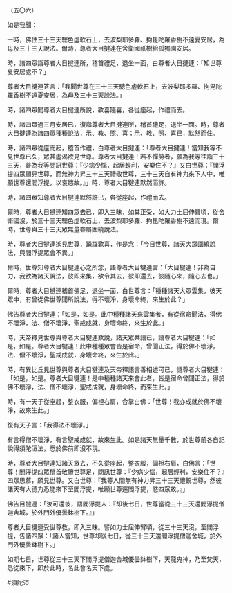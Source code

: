 （五〇六）

如是我聞：

一時，佛住三十三天驄色虛軟石上，去波梨耶多羅、拘毘陀羅香樹不遠夏安居，為母及三十三天說法。爾時，尊者大目揵連在舍衛國祇樹給孤獨園安居。

時，諸四眾詣尊者大目揵連所，稽首禮足，退坐一面，白尊者大目揵連：「知世尊夏安居處不？」

尊者大目揵連答言：「我聞世尊在三十三天驄色虛軟石上，去波梨耶多羅、拘毘陀羅香樹不遠夏安居，為母及三十三天說法。」

時，諸四眾聞尊者大目揵連所說，歡喜隨喜，各從座起，作禮而去。

時，諸四眾過三月安居已，復詣尊者大目揵連所，稽首禮足，退坐一面。時，尊者大目揵連為諸四眾種種說法，示、教、照、喜；示、教、照、喜已，默然而住。

時，諸四眾從座而起，稽首作禮，白尊者大目揵連：「尊者大目揵連！當知我等不見世尊已久，眾甚虛渴欲見世尊。尊者大目揵連！若不憚勞者，願為我等往詣三十三天，普為我等問訊世尊：『少病少惱，起居輕利，安樂住不？』又白世尊：『閻浮提四眾願見世尊，而無神力昇三十三天禮敬世尊，三十三天自有神力來下人中，唯願世尊還閻浮提，以哀愍故。』」時，尊者大目犍連默然而許。

時，諸四眾知尊者大目犍連默然許已，各從座起，作禮而去。

爾時，尊者大目犍連知四眾去已，即入三昧，如其正受，如大力士屈伸臂頃，從舍衛國沒，於三十三天驄色虛軟石上，去波梨耶多羅、拘毘陀羅香樹不遠而現。爾時，世尊與三十三天眾無量眷屬圍繞說法。

時，尊者大目犍連遙見世尊，踊躍歡喜，作是念：「今日世尊，諸天大眾圍繞說法，與閻浮提眾會不異。」

爾時，世尊知尊者大目犍連心之所念，語尊者大目犍連言：「大目犍連！非為自力，我欲為諸天說法，彼即來集，欲令其去，彼即還去，彼隨心來，隨心去也。」

爾時，尊者大目犍連稽首佛足，退坐一面，白世尊言：「種種諸天大眾雲集，彼天眾中，有曾從佛世尊聞所說法，得不壞淨，身壞命終，來生於此？」

佛告尊者大目犍連：「如是，如是。此中種種諸天來雲集者，有從宿命聞法，得佛不壞淨，法、僧不壞淨，聖戒成就，身壞命終，來生於此。」

時，天帝釋見世尊與尊者大目犍連歎說，諸天眾共語已，語尊者大目犍連：「如是，如是。尊者大目犍連！此中種種眾會皆是宿命，曾聞正法，得於佛不壞淨，法、僧不壞淨，聖戒成就，身壞命終，來生於此。」

時，有異比丘見世尊與尊者大目犍連及天帝釋語言善相述可已，語尊者大目犍連：「如是，如是。尊者大目犍連！是中種種諸天來會此者，皆是宿命曾聞正法，得於佛不壞淨，法、僧不壞淨，聖戒成就，身壞命終，而來生此。」

時，有一天子從座起，整衣服，偏袒右肩，合掌白佛：「世尊！我亦成就於佛不壞淨，故來生此。」

復有天子言：「我得法不壞淨。」

有言得僧不壞淨，有言聖戒成就，故來生此。如是諸天無量千數，於世尊前各自記說得須陀洹法，悉於佛前即沒不現。

時，尊者大目犍連知諸天眾去，不久從座起，整衣服，偏袒右肩，白佛言：「世尊！閻浮提四眾稽首敬禮世尊足，問訊世尊：『少病少惱，起居輕利，安樂住不？』四眾思慕，願見世尊。又白世尊：『我等人間無有神力昇三十三天禮覲世尊，然彼諸天有大德力悉能來下至閻浮提，唯願世尊還閻浮提，愍四眾故。』」

佛告目犍連：「汝可還彼，語閻浮提人：『却後七日，世尊當從三十三天還閻浮提僧迦舍城，於外門外優曇鉢樹下。』」

尊者大目揵連受世尊教，即入三昧。譬如力士屈伸臂頃，從三十三天沒，至閻浮提，告諸四眾：「諸人當知，世尊却後七日，從三十三天還閻浮提僧迦舍城，於外門外優曇鉢樹下。」

如期七日，世尊從三十三天下閻浮提僧迦舍城優曇鉢樹下，天龍鬼神，乃至梵天，悉從來下，即於此時，名此會名天下處。









#須陀洹
